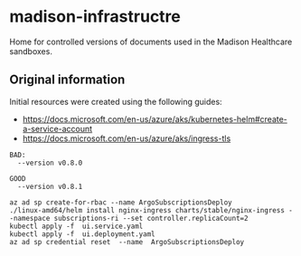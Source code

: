 # madison-infrastructre
Home for controlled versions of documents used in the Madison Healthcare sandboxes.

## Original information

Initial resources were created using the following guides:
- https://docs.microsoft.com/en-us/azure/aks/kubernetes-helm#create-a-service-account
- https://docs.microsoft.com/en-us/azure/aks/ingress-tls

```
BAD:
  --version v0.8.0

GOOD
  --version v0.8.1
```

```
az ad sp create-for-rbac --name ArgoSubscriptionsDeploy
./linux-amd64/helm install nginx-ingress charts/stable/nginx-ingress --namespace subscriptions-ri --set controller.replicaCount=2
kubectl apply -f  ui.service.yaml
kubectl apply -f  ui.deployment.yaml
az ad sp credential reset  --name  ArgoSubscriptionsDeploy
```
